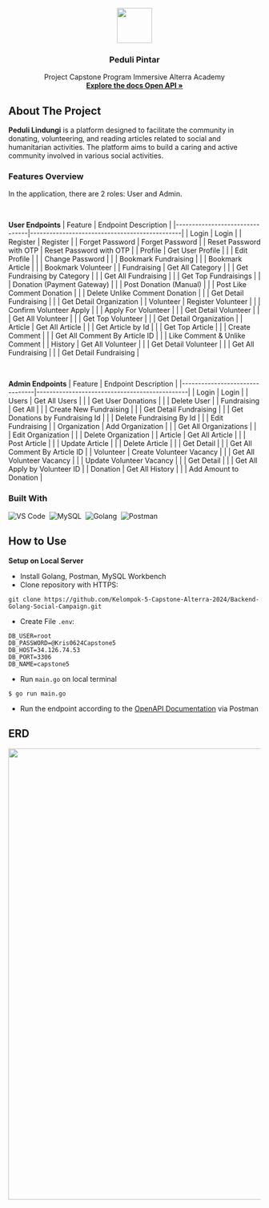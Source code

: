 <div id="top"></div>

<!-- PROJECT LOGO -->
<br/>
<div align="center">
  <!--  Link to the repository -->
  <a href="https://github.com/Kelompok-5-Capstone-Alterra-2024">
    <img src="https://github.com/Kelompok-5-Capstone-Alterra-2024/Backend-Golang-Social-Campaign/assets/114483889/f521c419-ab65-411e-a02c-97df20c89f29" width="70" height="70
    ">
  </a>

  <h3 align="center">Peduli Pintar</h3>

  <p align="center">
    Project Capstone Program Immersive Alterra Academy
    <br />
    <a href="https://documenter.getpostman.com/view/21327885/2sA3QpBswH"><strong>Explore the docs Open API »</strong></a>
    <br />
  </p>
</div>


<!-- ABOUT THE PROJECT -->
## About The Project
**Peduli Lindungi** is a platform designed to facilitate the community in donating, volunteering, and reading articles related to social and humanitarian activities. The platform aims to build a caring and active community involved in various social activities.

### Features Overview
In the application, there are 2 roles: User and Admin.

</br>

**User Endpoints**
| Feature                        | Endpoint Description                          |
|--------------------------------|-----------------------------------------------|
| Login                          | Login                                         |
| Register                       | Register                                      |
| Forget Password                | Forget Password                               |
| Reset Password with OTP        | Reset Password with OTP                       |
| Profile                        | Get User Profile                              |
|                                | Edit Profile                                  |
|                                | Change Password                               |
|                                | Bookmark Fundraising                          |
|                                | Bookmark Article                              |
|                                | Bookmark Volunteer                            |
| Fundraising                    | Get All Category                              |
|                                | Get Fundraising by Category                   |
|                                | Get All Fundraising                           |
|                                | Get Top Fundraisings                          |
|                                | Donation (Payment Gateway)                    |
|                                | Post Donation (Manual)                        |
|                                | Post Like Comment Donation                    |
|                                | Delete Unlike Comment Donation                |
|                                | Get Detail Fundraising                        |
|                                | Get Detail Organization                       |
| Volunteer                      | Register Volunteer                            |
|                                | Confirm Volunteer Apply                       |
|                                | Apply For Volunteer                           |
|                                | Get Detail Volunteer                          |
|                                | Get All Volunteer                             |
|                                | Get Top Volunteer                             |
|                                | Get Detail Organization                       |
| Article                        | Get All Article                               |
|                                | Get Article by Id                             |
|                                | Get Top Article                               |
|                                | Create Comment                                |
|                                | Get All Comment By Article ID                 |
|                                | Like Comment & Unlike Comment                 |
| History                        | Get All Volunteer                             |
|                                | Get Detail Volunteer                          |
|                                | Get All Fundraising                           |
|                                | Get Detail Fundraising                        |

</br>


**Admin Endpoints**
| Feature                        | Endpoint Description                          |
|--------------------------------|-----------------------------------------------|
| Login                          | Login                                         |
| Users                          | Get All Users                                 |
|                                | Get User Donations                            |
|                                | Delete User                                   |
| Fundraising                    | Get All                                       |
|                                | Create New Fundraising                        |
|                                | Get Detail Fundraising                        |
|                                | Get Donations by Fundraising Id               |
|                                | Delete Fundraising By Id                      |
|                                | Edit Fundraising                              |
| Organization                   | Add Organization                              |
|                                | Get All Organizations                         |
|                                | Edit Organization                             |
|                                | Delete Organization                           |
| Article                        | Get All Article                               |
|                                | Post Article                                  |
|                                | Update Article                                |
|                                | Delete Article                                |
|                                | Get Detail                                    |
|                                | Get All Comment By Article ID                 |
| Volunteer                      | Create Volunteer Vacancy                      |
|                                | Get All Volunteer Vacancy                     |
|                                | Update Volunteer Vacancy                      |
|                                | Get Detail                                    |
|                                | Get All Apply by Volunteer ID                 |
| Donation                       | Get All History                               |
|                                | Add Amount to Donation                        |

### Built With
![VS Code](https://img.shields.io/badge/-Visual%20Studio%20Code-05122A?style=flat&logo=visual-studio-code&logoColor=FFFFFF)&nbsp;
![MySQL](https://img.shields.io/badge/-MySQL-05122A?style=flat&logo=mysql&logoColor=FFFFFF)&nbsp;
![Golang](https://img.shields.io/badge/-Golang-05122A?style=flat&logo=go&logoColor=FFFFFF)&nbsp;
![Postman](https://img.shields.io/badge/-Postman-05122A?style=flat&logo=postman&logoColor=FFFFFF)&nbsp;

<!-- How to Use -->
## How to Use
**Setup on Local Server**
- Install Golang, Postman, MySQL Workbench
- Clone repository with HTTPS:
```
git clone https://github.com/Kelompok-5-Capstone-Alterra-2024/Backend-Golang-Social-Campaign.git
```
* Create File `.env`:
```
DB_USER=root
DB_PASSWORD=@Kris0624Capstone5
DB_HOST=34.126.74.53
DB_PORT=3306
DB_NAME=capstone5
```
* Run `main.go` on local terminal
```
$ go run main.go
```
* Run the endpoint according to the [OpenAPI Documentation](https://documenter.getpostman.com/view/21327885/2sA3QpBswH) via Postman 

<!-- ERD -->
## ERD
<a href="https://lucid.app/lucidchart/fe4c6c45-5053-467f-8fec-b1c0d1d9c291/edit?viewport_loc=-1805%2C-1184%2C7742%2C3878%2CSfR4hQLHwG25&invitationId=inv_5f45b9e5-78db-4caa-95d2-366a5308b19c">
    <img src="https://github.com/Kelompok-5-Capstone-Alterra-2024/Backend-Golang-Social-Campaign/assets/114483889/eda58258-d614-476e-b799-02790e2656ce" width="900" height="900">
</a>

<!-- end -->
